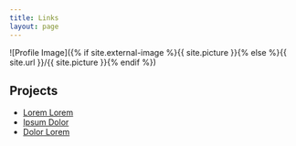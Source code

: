 ```yaml
---
title: Links
layout: page
---
```

![Profile Image]({% if site.external-image %}{{ site.picture }}{% else %}{{ site.url }}/{{ site.picture }}{% endif %})

<h2>Projects</h2>

<ul>
	<li><a href="https://github.com/">Lorem Lorem</a></li>
	<li><a href="https://github.com/">Ipsum Dolor</a></li>
	<li><a href="https://github.com/">Dolor Lorem</a></li>
</ul>

